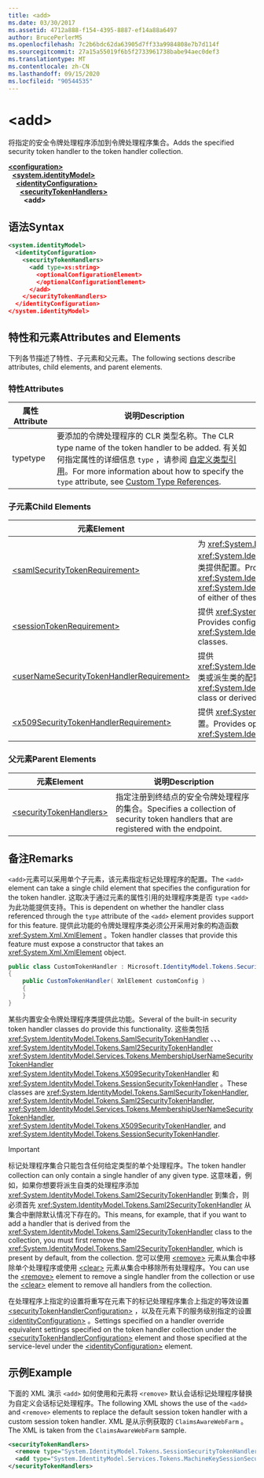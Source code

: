 ```yaml
---
title: <add>
ms.date: 03/30/2017
ms.assetid: 4712a888-f154-4395-8887-ef14a88a6497
author: BrucePerlerMS
ms.openlocfilehash: 7c2b6bdc62da63905d7ff33a9984808e7b7d114f
ms.sourcegitcommit: 27a15a55019f6b5f2733961738babe94aec0def3
ms.translationtype: MT
ms.contentlocale: zh-CN
ms.lasthandoff: 09/15/2020
ms.locfileid: "90544535"
---
```

# \<add>
<span data-ttu-id="19e7d-101">将指定的安全令牌处理程序添加到令牌处理程序集合。</span><span class="sxs-lookup"><span data-stu-id="19e7d-101">Adds the specified security token handler to the token handler collection.</span></span>  
  
[**\<configuration>**](../configuration-element.md)\
&nbsp;&nbsp;[**\<system.identityModel>**](system-identitymodel.md)\
&nbsp;&nbsp;&nbsp;&nbsp;[**\<identityConfiguration>**](identityconfiguration.md)\
&nbsp;&nbsp;&nbsp;&nbsp;&nbsp;&nbsp;[**\<securityTokenHandlers>**](securitytokenhandlers.md)\
&nbsp;&nbsp;&nbsp;&nbsp;&nbsp;&nbsp;&nbsp;&nbsp;**\<add>**  
  
## <a name="syntax"></a><span data-ttu-id="19e7d-102">语法</span><span class="sxs-lookup"><span data-stu-id="19e7d-102">Syntax</span></span>  
  
```xml  
<system.identityModel>  
  <identityConfiguration>  
    <securityTokenHandlers>  
      <add type=xs:string>  
        <optionalConfigurationElement>  
        </optionalConfigurationElement>  
      </add>  
    </securityTokenHandlers>  
  </identityConfiguration>  
</system.identityModel>  
```  
  
## <a name="attributes-and-elements"></a><span data-ttu-id="19e7d-103">特性和元素</span><span class="sxs-lookup"><span data-stu-id="19e7d-103">Attributes and Elements</span></span>  
 <span data-ttu-id="19e7d-104">下列各节描述了特性、子元素和父元素。</span><span class="sxs-lookup"><span data-stu-id="19e7d-104">The following sections describe attributes, child elements, and parent elements.</span></span>  
  
### <a name="attributes"></a><span data-ttu-id="19e7d-105">特性</span><span class="sxs-lookup"><span data-stu-id="19e7d-105">Attributes</span></span>  
  
|<span data-ttu-id="19e7d-106">属性</span><span class="sxs-lookup"><span data-stu-id="19e7d-106">Attribute</span></span>|<span data-ttu-id="19e7d-107">说明</span><span class="sxs-lookup"><span data-stu-id="19e7d-107">Description</span></span>|  
|---------------|-----------------|  
|<span data-ttu-id="19e7d-108">type</span><span class="sxs-lookup"><span data-stu-id="19e7d-108">type</span></span>|<span data-ttu-id="19e7d-109">要添加的令牌处理程序的 CLR 类型名称。</span><span class="sxs-lookup"><span data-stu-id="19e7d-109">The CLR type name of the token handler to be added.</span></span> <span data-ttu-id="19e7d-110">有关如何指定属性的详细信息 `type` ，请参阅 [自定义类型引用](/previous-versions/windows-identity-foundation/gg638728(v=msdn.10)#custom-type-references)。</span><span class="sxs-lookup"><span data-stu-id="19e7d-110">For more information about how to specify the `type` attribute, see [Custom Type References](/previous-versions/windows-identity-foundation/gg638728(v=msdn.10)#custom-type-references).</span></span>|  
  
### <a name="child-elements"></a><span data-ttu-id="19e7d-111">子元素</span><span class="sxs-lookup"><span data-stu-id="19e7d-111">Child Elements</span></span>  
  
|<span data-ttu-id="19e7d-112">元素</span><span class="sxs-lookup"><span data-stu-id="19e7d-112">Element</span></span>|<span data-ttu-id="19e7d-113">说明</span><span class="sxs-lookup"><span data-stu-id="19e7d-113">Description</span></span>|  
|-------------|-----------------|  
|[\<samlSecurityTokenRequirement>](samlsecuritytokenrequirement.md)|<span data-ttu-id="19e7d-114">为 <xref:System.IdentityModel.Tokens.SamlSecurityTokenHandler> 类、 <xref:System.IdentityModel.Tokens.Saml2SecurityTokenHandler> 类或其中任何一个类的派生类提供配置。</span><span class="sxs-lookup"><span data-stu-id="19e7d-114">Provides configuration for the <xref:System.IdentityModel.Tokens.SamlSecurityTokenHandler> class, the <xref:System.IdentityModel.Tokens.Saml2SecurityTokenHandler> class, or a derived class of either of these classes.</span></span>|  
|[\<sessionTokenRequirement>](sessiontokenrequirement.md)|<span data-ttu-id="19e7d-115">提供 <xref:System.IdentityModel.Tokens.SessionSecurityTokenHandler> 类或派生类的配置。</span><span class="sxs-lookup"><span data-stu-id="19e7d-115">Provides configuration for the <xref:System.IdentityModel.Tokens.SessionSecurityTokenHandler> class or derived classes.</span></span>|  
|[\<userNameSecurityTokenHandlerRequirement>](usernamesecuritytokenhandlerrequirement.md)|<span data-ttu-id="19e7d-116">提供 <xref:System.IdentityModel.Services.Tokens.MembershipUserNameSecurityTokenHandler> 类或派生类的配置。</span><span class="sxs-lookup"><span data-stu-id="19e7d-116">Provides configuration for the <xref:System.IdentityModel.Services.Tokens.MembershipUserNameSecurityTokenHandler> class or derived classes.</span></span>|  
|[\<x509SecurityTokenHandlerRequirement>](x509securitytokenhandlerrequirement.md)|<span data-ttu-id="19e7d-117">提供 <xref:System.IdentityModel.Tokens.X509SecurityTokenHandler> 类或派生类的可选配置。</span><span class="sxs-lookup"><span data-stu-id="19e7d-117">Provides optional configuration for the <xref:System.IdentityModel.Tokens.X509SecurityTokenHandler> class or derived classes.</span></span>|  
  
### <a name="parent-elements"></a><span data-ttu-id="19e7d-118">父元素</span><span class="sxs-lookup"><span data-stu-id="19e7d-118">Parent Elements</span></span>  
  
|<span data-ttu-id="19e7d-119">元素</span><span class="sxs-lookup"><span data-stu-id="19e7d-119">Element</span></span>|<span data-ttu-id="19e7d-120">说明</span><span class="sxs-lookup"><span data-stu-id="19e7d-120">Description</span></span>|  
|-------------|-----------------|  
|[\<securityTokenHandlers>](securitytokenhandlers.md)|<span data-ttu-id="19e7d-121">指定注册到终结点的安全令牌处理程序的集合。</span><span class="sxs-lookup"><span data-stu-id="19e7d-121">Specifies a collection of security token handlers that are registered with the endpoint.</span></span>|  
  
## <a name="remarks"></a><span data-ttu-id="19e7d-122">备注</span><span class="sxs-lookup"><span data-stu-id="19e7d-122">Remarks</span></span>  
 <span data-ttu-id="19e7d-123">`<add>`元素可以采用单个子元素，该元素指定标记处理程序的配置。</span><span class="sxs-lookup"><span data-stu-id="19e7d-123">The `<add>` element can take a single child element that specifies the configuration for the token handler.</span></span> <span data-ttu-id="19e7d-124">这取决于通过元素的属性引用的处理程序类是否 `type` `<add>` 为此功能提供支持。</span><span class="sxs-lookup"><span data-stu-id="19e7d-124">This is dependent on whether the handler class referenced through the `type` attribute of the `<add>` element provides support for this feature.</span></span> <span data-ttu-id="19e7d-125">提供此功能的令牌处理程序类必须公开采用对象的构造函数 <xref:System.Xml.XmlElement> 。</span><span class="sxs-lookup"><span data-stu-id="19e7d-125">Token handler classes that provide this feature must expose a constructor that takes an <xref:System.Xml.XmlElement> object.</span></span>  

```csharp  
public class CustomTokenHandler : Microsoft.IdentityModel.Tokens.SecurityTokenHandler  
{  
    public CustomTokenHandler( XmlElement customConfig )  
    {  
    }  
}  
```  
  
 <span data-ttu-id="19e7d-126">某些内置安全令牌处理程序类提供此功能。</span><span class="sxs-lookup"><span data-stu-id="19e7d-126">Several of the built-in security token handler classes do provide this functionality.</span></span> <span data-ttu-id="19e7d-127">这些类包括 <xref:System.IdentityModel.Tokens.SamlSecurityTokenHandler> 、、、 <xref:System.IdentityModel.Tokens.Saml2SecurityTokenHandler> <xref:System.IdentityModel.Services.Tokens.MembershipUserNameSecurityTokenHandler> <xref:System.IdentityModel.Tokens.X509SecurityTokenHandler> 和 <xref:System.IdentityModel.Tokens.SessionSecurityTokenHandler> 。</span><span class="sxs-lookup"><span data-stu-id="19e7d-127">These classes are <xref:System.IdentityModel.Tokens.SamlSecurityTokenHandler>, <xref:System.IdentityModel.Tokens.Saml2SecurityTokenHandler>, <xref:System.IdentityModel.Services.Tokens.MembershipUserNameSecurityTokenHandler>, <xref:System.IdentityModel.Tokens.X509SecurityTokenHandler>, and <xref:System.IdentityModel.Tokens.SessionSecurityTokenHandler>.</span></span>  
  
> [!IMPORTANT]
> <span data-ttu-id="19e7d-128">标记处理程序集合只能包含任何给定类型的单个处理程序。</span><span class="sxs-lookup"><span data-stu-id="19e7d-128">The token handler collection can only contain a single handler of any given type.</span></span> <span data-ttu-id="19e7d-129">这意味着，例如，如果你想要将派生自类的处理程序添加 <xref:System.IdentityModel.Tokens.Saml2SecurityTokenHandler> 到集合，则必须首先 <xref:System.IdentityModel.Tokens.Saml2SecurityTokenHandler> 从集合中删除默认情况下存在的。</span><span class="sxs-lookup"><span data-stu-id="19e7d-129">This means, for example, that if you want to add a handler that is derived from the <xref:System.IdentityModel.Tokens.Saml2SecurityTokenHandler> class to the collection, you must first remove the <xref:System.IdentityModel.Tokens.Saml2SecurityTokenHandler>, which is present by default, from the collection.</span></span> <span data-ttu-id="19e7d-130">您可以使用 [\<remove>](remove.md) 元素从集合中移除单个处理程序或使用 [\<clear>](clear.md) 元素从集合中移除所有处理程序。</span><span class="sxs-lookup"><span data-stu-id="19e7d-130">You can use the [\<remove>](remove.md) element to remove a single handler from the collection or use the [\<clear>](clear.md) element to remove all handlers from the collection.</span></span>  
  
 <span data-ttu-id="19e7d-131">在处理程序上指定的设置将重写在元素下的标记处理程序集合上指定的等效设置 [\<securityTokenHandlerConfiguration>](securitytokenhandlerconfiguration.md) ，以及在元素下的服务级别指定的设置 [\<identityConfiguration>](identityconfiguration.md) 。</span><span class="sxs-lookup"><span data-stu-id="19e7d-131">Settings specified on a handler override equivalent settings specified on the token handler collection under the [\<securityTokenHandlerConfiguration>](securitytokenhandlerconfiguration.md) element and those specified at the service-level under the [\<identityConfiguration>](identityconfiguration.md) element.</span></span>  
  
## <a name="example"></a><span data-ttu-id="19e7d-132">示例</span><span class="sxs-lookup"><span data-stu-id="19e7d-132">Example</span></span>  
 <span data-ttu-id="19e7d-133">下面的 XML 演示 `<add>` 如何使用和元素将 `<remove>` 默认会话标记处理程序替换为自定义会话标记处理程序。</span><span class="sxs-lookup"><span data-stu-id="19e7d-133">The following XML shows the use of the `<add>` and `<remove>` elements to replace the default session token handler with a custom session token handler.</span></span> <span data-ttu-id="19e7d-134">XML 是从示例获取的 `ClaimsAwareWebFarm` 。</span><span class="sxs-lookup"><span data-stu-id="19e7d-134">The XML is taken from the `ClaimsAwareWebFarm` sample.</span></span>  
  
```xml  
<securityTokenHandlers>  
  <remove type="System.IdentityModel.Tokens.SessionSecurityTokenHandler, System.IdentityModel, Version=4.0.0.0, Culture=neutral, PublicKeyToken=b77a5c561934e089" />  
  <add type="System.IdentityModel.Services.Tokens.MachineKeySessionSecurityTokenHandler, System.IdentityModel.Services, Version=4.0.0.0, Culture=neutral, PublicKeyToken=b77a5c561934e089" />  
</securityTokenHandlers>  
```
